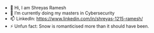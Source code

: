 - 👋 Hi, I am Shreyas Ramesh
- 🌱 I’m currently doing my masters in Cybersecurity 
- 📫 LinkedIn: https://www.linkedin.com/in/shreyas-1215-ramesh/
- ⚡ Unfun fact: Snow is romanticised more than it should have been.

<!---
shrey-ram/shrey-ram is a ✨ special ✨ repository because its `README.md` (this file) appears on your GitHub profile.
You can click the Preview link to take a look at your changes.
--->
